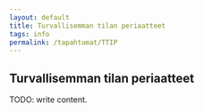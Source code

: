 ```yaml
---
layout: default
title: Turvallisemman tilan periaatteet
tags: info
permalink: /tapahtumat/TTIP
---
```


## Turvallisemman tilan periaatteet

TODO: write content.

